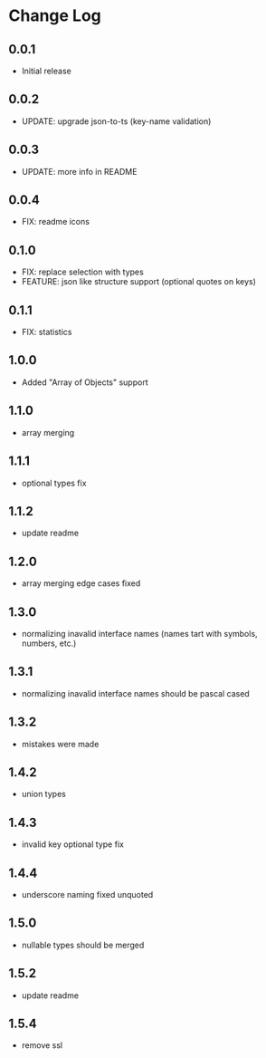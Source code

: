 # Change Log

## 0.0.1
- Initial release

## 0.0.2
- UPDATE: upgrade json-to-ts (key-name validation)

## 0.0.3
- UPDATE: more info in README

## 0.0.4
- FIX: readme icons

## 0.1.0
- FIX: replace selection with types
- FEATURE: json like structure support (optional quotes on keys)

## 0.1.1
- FIX: statistics

## 1.0.0
- Added "Array of Objects" support

## 1.1.0
- array merging

## 1.1.1
- optional types fix

## 1.1.2
- update readme

## 1.2.0
- array merging edge cases fixed

## 1.3.0
- normalizing inavalid interface names (names tart with symbols, numbers, etc.)

## 1.3.1
- normalizing inavalid interface names should be pascal cased

## 1.3.2
- mistakes were made

## 1.4.2
- union types

## 1.4.3
- invalid key optional type fix

## 1.4.4
- underscore naming fixed unquoted

## 1.5.0
- nullable types should be merged

## 1.5.2
- update readme
## 1.5.4
- remove ssl 
